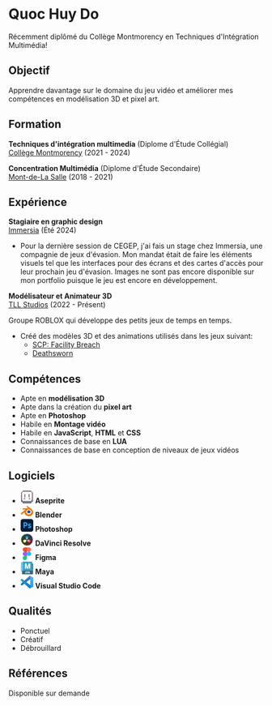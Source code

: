 # Quoc Huy Do
Récemment diplômé du Collège Montmorency en Techniques d'Intégration Multimédia!

## Objectif
Apprendre davantage sur le domaine du jeu vidéo et améliorer mes compétences en modélisation 3D et pixel art.

## Formation

**Techniques d'intégration multimedia** (Diplome d'Étude Collégial) <br>
[Collège Montmorency](https://www.cmontmorency.qc.ca/) (2021 - 2024)

**Concentration Multimédia** (Diplome d'Étude Secondaire) <br>
[Mont-de-La Salle](https://montdelasalle.cslaval.qc.ca/) (2018 - 2021)

## Expérience

**Stagiaire en graphic design**<br>
[Immersia](https://immersia.ca/) (Été 2024)

- Pour la dernière session de CEGEP, j'ai fais un stage chez Immersia, une compagnie de jeux d'évasion. Mon mandat était de faire les éléments visuels tel que les interfaces pour des écrans et des cartes d'accès pour leur prochain jeu d'évasion. Images ne sont pas encore disponible sur mon portfolio puisque le jeu est encore en développement.

**Modélisateur et Animateur 3D**<br>
[TLL Studios](https://www.roblox.com/groups/2755650/TLL-Studios#!/about) (2022 - Présent)

Groupe ROBLOX qui développe des petits jeux de temps en temps.

- Créé des modèles 3D et des animations utilisés dans les jeux suivant:
  - [SCP: Facility Breach](https://www.roblox.com/games/10192723897/SCP-Facility-Breach)
  - [Deathsworn](https://www.roblox.com/games/13202913676/Deathsworn)
  
## Compétences
- Apte en **modélisation 3D**
- Apte dans la création du **pixel art**
- Apte en **Photoshop**
- Habile en **Montage vidéo**
- Habile en **JavaScript**, **HTML** et **CSS**
- Connaissances de base en **LUA**
- Connaissances de base en conception de niveaux de jeux vidéos

## Logiciels
- <img src="img/asepritelogo.png" alt="Aseprite Logo" style="width:25px; height:25px;"> **Aseprite**
- <img src="img/blenderlogo.png" alt="Blender Logo" style="width:25px; height:25px;"> **Blender**
- <img src="img/photoshoplogo.png" alt="Photoshop Logo" style="width:25px; height:25px;"> **Photoshop**
- <img src="img/davinci_logo.png" alt="Davinci Resolve Logo" style="width:25px; height:25px;"> **DaVinci Resolve**
- <img src="img/figmalogo.png" alt="Figma Logo" style="width:25px; height:25px;"> **Figma**
- <img src="img/mayalogo.png" alt="Maya Logo" style="width:25px; height:25px;"> **Maya**
- <img src="img/vscodelogo.png" alt="VSC Logo" style="width:25px; height:25px;"> **Visual Studio Code**

## Qualités
- Ponctuel
- Créatif
- Débrouillard

## Références
Disponible sur demande
